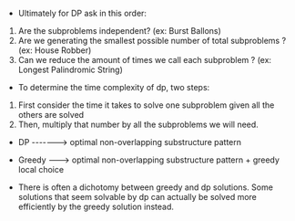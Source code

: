 - Ultimately for DP ask in this order: 
1) Are the subproblems independent?  (ex: Burst Ballons)
2) Are we generating the smallest possible number of total subproblems ? (ex: House Robber)
3) Can we reduce the amount of times we call each subproblem ? (ex: Longest Palindromic String)


-   To determine the time complexity of dp, two steps:
1. First consider the time it takes to solve one subproblem given all the others are solved
2. Then, multiply that number by all the subproblems we will need.


-   DP -------> optimal non-overlapping substructure pattern
-   Greedy ---> optimal non-overlapping substructure pattern + greedy local choice

-   There is often a dichotomy between greedy and dp solutions. Some solutions that seem
    solvable by dp can actually be solved more efficiently by the greedy solution instead.

